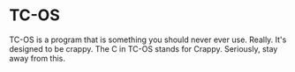 # TC-OS
TC-OS is a program that is something you should never ever use. Really. It's designed to be crappy. The C in TC-OS stands for Crappy. Seriously, stay away from this.
